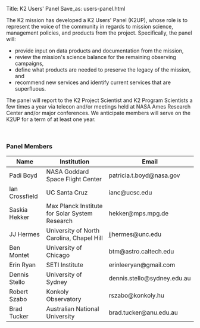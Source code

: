 Title: K2 Users' Panel
Save_as: users-panel.html

The K2 mission has developed a K2 Users' Panel (K2UP), whose role is to represent the voice of the community in regards to mission science, management policies, and products from the project. Specifically, the panel will:

* provide input on data products and documentation from the mission,
* review the mission's science balance for the remaining observing campaigns,
* define what products are needed to preserve the legacy of the
  mission, and
* recommend new services and identify current services that are superfluous.

The panel will report to the K2 Project Scientist and K2 Program Scientists a few times a year via telecon and/or meetings held at NASA Ames Research Center and/or major conferences. We anticipate members will serve on the K2UP for a term of at least one year.

</br>

<div class="panel panel-primary">
  <div class="panel-heading">
    <h3 class="panel-title">Panel Members</h3>
  </div>
  <div class="panel-body">

<table class="table table-striped table-hover">

  <thead>
    <tr>
    <th>Name </th>
	<th>Institution</th>
	<th>Email</th>
    </tr>
  </thead>
  
  <tdata>

  <tr>
 <td>
Padi Boyd
</td>
  <td>
NASA Goddard Space Flight Center
</td>
<td>
patricia.t.boyd@nasa.gov
</td>
  </tr>

<tr>
<td>
Ian Crossfield
</td>
<td>
UC Santa Cruz
</td>
<td>
ianc@ucsc.edu
</td>
  </tr>

<tr>
<td>
Saskia Hekker
</td>
<td>
Max Planck Institute for Solar System Research
</td>
<td>
hekker@mps.mpg.de
</td>
  </tr>

<tr>
<td>
JJ Hermes
</td>
<td>
University of North Carolina, Chapel Hill
</td>
<td>
jjhermes@unc.edu
</td>
  </tr>

<tr>
<td>
Ben Montet
</td>
<td>
University of Chicago
</td>
<td>
btm@astro.caltech.edu
</td>
 </tr>

<tr>
<td>
Erin Ryan
</td>
<td>
SETI Institute
</td>
<td>
erinleeryan@gmail.com
</td>
 </tr>

<tr>
<td>
Dennis Stello
</td>
<td>
University of Sydney
</td>
<td>
dennis.stello@sydney.edu.au
</td>
 </tr>

<tr>
<td>
Robert Szabo
</td>
<td>
Konkoly Observatory
</td>
<td>
rszabo@konkoly.hu
</td>
 </tr>

<tr>
<td>
Brad Tucker
</td>
<td>
Australian National University
</td>
<td>
brad.tucker@anu.edu.au
</td>
 </tr>

  </tdata>
</table>

  </div>
  </div>
